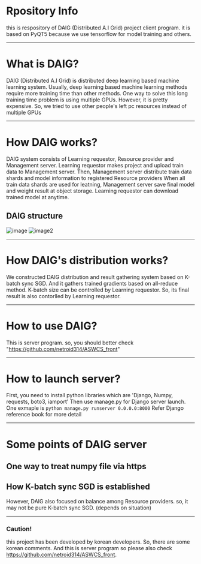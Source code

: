 # Rpository Info
this is respository of DAIG (Distributed A.I Grid) project client program.
it is based on PyQT5 because we use tensorflow for model training and others.
- - -
# What is DAIG?
DAIG (Distributed A.I Grid) is distributed deep learning based machine learning system.
Usually, deep learning based machine learning methods require more training time than other methods.
One way to solve this long training time problem is using multiple GPUs. However, it is pretty expensive.
So, we tried to use other people's left pc resources instead of multiple GPUs
- - -
# How DAIG works?
DAIG system consists of Learning requestor, Resource provider and Management server.
Learning requestor makes project and upload train data to Management server.
Then, Management server distribute train data shards and model information to registered Resource providers
When all train data shards are used for leatning, Management server save final model and weight result at object storage.
Learning requestor can download trained model at anytime.

## DAIG structure
![image](https://user-images.githubusercontent.com/22979031/120693675-47bba700-c4e4-11eb-94b6-f079a1ae0f46.png)
![image2](https://user-images.githubusercontent.com/22979031/120912837-895b7600-c6cd-11eb-93a9-890f489ed992.PNG)
- - -
# How DAIG's distribution works?
We constructed DAIG distribution and result gathering system based on K-batch sync SGD.
And it gathers trained gradients based on all-reduce method.
K-batch size can be controlled by Learning requestor.
So, its final result is also contorlled by Learning requestor.
- - -
# How to use DAIG?
This is server program. so, you should better check "https://github.com/netroid314/ASWCS_front"
- - -
# How to launch server?
First, you need to install python libraries which are 'Django, Numpy, requests, boto3, iamport'
Then use manage.py for Django server launch. One exmaple is 
```python manage.py runserver 0.0.0.0:8000```
Refer Django reference book for more detail
- - -
# Some points of DAIG server
## One way to treat numpy file via https
## How K-batch sync SGD is established
However, DAIG also focused on balance among Resource providers. so, it may not be pure K-batch sync SGD. (depends on situation)

- - -
### Caution!
this project has been developed by korean developers. So, there are some korean comments.
And this is server program so please also check https://github.com/netroid314/ASWCS_front.
